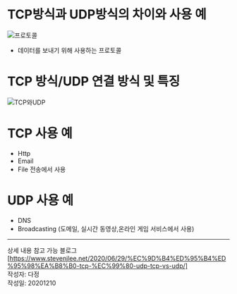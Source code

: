# TCP방식과 UDP방식의 차이와 사용 예
![프로토콜](https://t1.daumcdn.net/cfile/tistory/99F6363359FDDC9E1F)  
* 데이터를 보내기 위해 사용하는 프로토콜  


# TCP 방식/UDP 연결 방식 및 특징  
![TCP와UDP](https://t1.daumcdn.net/cfile/tistory/214A0940565D29031F)


# TCP 사용 예
* Http
* Email 
* File 전송에서 사용

# UDP 사용 예
* DNS 
* Broadcasting (도메일, 실시간 동영상,온라인 게임 서비스에서 사용)

---
상세 내용 참고 가능 블로그  
[https://www.stevenjlee.net/2020/06/29/%EC%9D%B4%ED%95%B4%ED%95%98%EA%B8%B0-tcp-%EC%99%80-udp-tcp-vs-udp/]  
작성자: 다정  
작성일: 20201210

